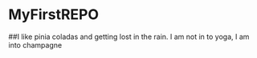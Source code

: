 # MyFirstREPO

##I like pinia coladas and getting lost in the rain. I am not in to yoga, I am into champagne
